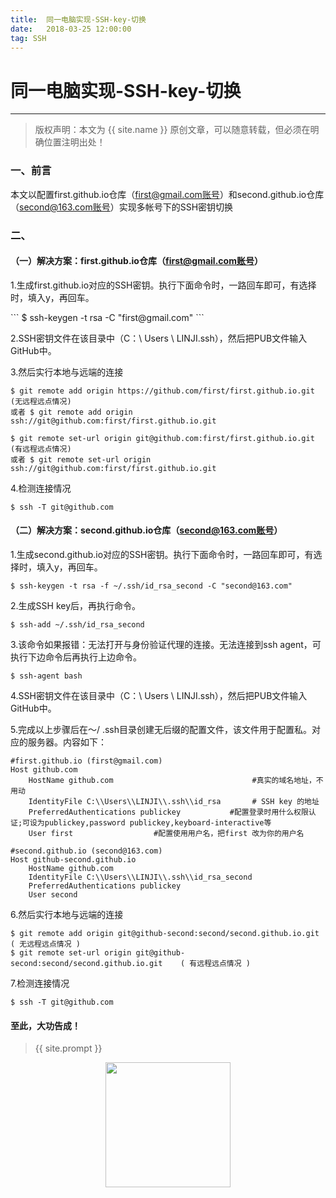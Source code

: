 ```yaml
---          
title:  同一电脑实现-SSH-key-切换
date:   2018-03-25 12:00:00
tag: SSH
---
```

# 同一电脑实现-SSH-key-切换

***
> 版权声明：本文为 {{ site.name }} 原创文章，可以随意转载，但必须在明确位置注明出处！

### 一、前言

本文以配置first.github.io仓库（first@gmail.com账号）和second.github.io仓库（second@163.com账号）实现多帐号下的SSH密钥切换

### 二、
#### （一）解决方案：first.github.io仓库（first@gmail.com账号）

1.生成first.github.io对应的SSH密钥。执行下面命令时，一路回车即可，有选择时，填入y，再回车。

<head><link rel="stylesheet" href="../css/syntax.css"></head>
```
$ ssh-keygen -t rsa -C "first@gmail.com" 
```

2.SSH密钥文件在该目录中（C：\ Users \ LINJI.ssh），然后把PUB文件输入GitHub中。

3.然后实行本地与远端的连接

```
$ git remote add origin https://github.com/first/first.github.io.git   (无远程远点情况)
或者 $ git remote add origin ssh://git@github.com:first/first.github.io.git 
```

```
$ git remote set-url origin git@github.com:first/first.github.io.git   (有远程远点情况) 
或者 $ git remote set-url origin ssh://git@github.com:first/first.github.io.git
```
	
4.检测连接情况

```
$ ssh -T git@github.com  
```

#### （二）解决方案：second.github.io仓库（second@163.com账号）

1.生成second.github.io对应的SSH密钥。执行下面命令时，一路回车即可，有选择时，填入y，再回车。

```
$ ssh-keygen -t rsa -f ~/.ssh/id_rsa_second -C "second@163.com" 
```

2.生成SSH key后，再执行命令。

```
$ ssh-add ~/.ssh/id_rsa_second
```

3.该命令如果报错：无法打开与身份验证代理的连接。无法连接到ssh agent，可执行下边命令后再执行上边命令。

```
$ ssh-agent bash
```

4.SSH密钥文件在该目录中（C：\ Users \ LINJI.ssh），然后把PUB文件输入GitHub中。

5.完成以上步骤后在〜/ .ssh目录创建无后缀的配置文件，该文件用于配置私。对应的服务器。内容如下：

```
#first.github.io (first@gmail.com)        
Host github.com                                       
	HostName github.com                               #真实的域名地址，不用动         
	IdentityFile C:\\Users\\LINJI\\.ssh\\id_rsa       # SSH key 的地址     
	PreferredAuthentications publickey           #配置登录时用什么权限认证;可设为publickey,password publickey,keyboard-interactive等                 
	User first                  #配置使用用户名，把first 改为你的用户名  
      
#second.github.io (second@163.com)       
Host github-second.github.io      
	HostName github.com      
	IdentityFile C:\\Users\\LINJI\\.ssh\\id_rsa_second       
	PreferredAuthentications publickey       
	User second
```

6.然后实行本地与远端的连接

```
$ git remote add origin git@github-second:second/second.github.io.git        ( 无远程远点情况 )
$ git remote set-url origin git@github-second:second/second.github.io.git    ( 有远程远点情况 )
```

7.检测连接情况

```
$ ssh -T git@github.com
```

#### 至此，大功告成！

> {{ site.prompt }}

<div  align="center">
<img src="https://rengui520.github.io/images/wechart.jpg" width = "200" height = "200"/>